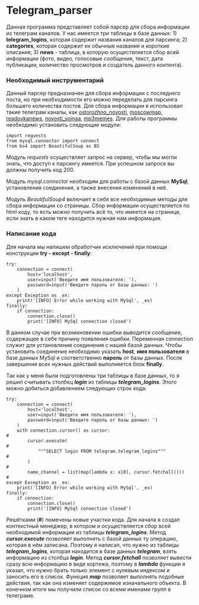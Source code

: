 # Telegram_parser
Данная программа представляет собой парсер для сбора информации из телеграм каналов. У нас имеется три таблицы в базе данных: 1) **telegram_logins**, которая содержит названия каналов для парсинга; 2) **categories**, которая содержит их обычные названия и короткие описания; 3) **news** - таблица, в которую осуществляется сбор всей информации (фото, видео, голосовые сообщения, текст, дата публикации, количество просмотров и создатель данного контента).
### Необходимый инструментарий
Данный парсер предназначен для сбора информации с последнего поста, но при необходимости его можно переделать для парсинга большего количества постов. Для сбора информации я использовал такие телеграм каналы, как [ostorozhno_novosti](https://t.me/s/ostorozhno_novosti/), [moscowmap](https://t.me/s/moscowmap/), [readovkanews](https://t.me/s/readovkanews/), [novosti_voinaa](https://t.me/s/novosti_voinaa/), [mp3memes](https://t.me/s/mp3memes/). Для работы программы необходимо установить следующие модули: 
```
import requests
from mysql.connector import connect
from bs4 import BeautifulSoup as BS
```

Модуль _requests_ осуществляет запрос на сервер, чтобы мы могли знать, что доступ к парсингу имеется. При успешном запросе вы должны получить код 200.

Модуль _mysql.connector_ необходим для работы с базой данных **MySql**, установления соединения, а также внесения изменений в неё.

Модуль _BeautifulSoup4_ включает в себя все необходимые методы для сбора информации со страницы. Сбор информации осуществляется по html коду, то есть можно получить всё то, что имеется на странице, если знать в каком теге находится нужная нам информация.

### Написание кода
Для начала мы напишем обработчик исключений при помощи конструкции **try - except - finally**:
```
try:
    connection = connect(
        host='localhost',
        user=input('Введите имя пользователя: '),
        password=input('Введите пароль от базы данных: ')
    )
except Exception as _ex:
    print('[INFO] Error while working with MySql', _ex)
finally:
    if connection:
        connection.close()
        print('[INFO] MySql connection closed')
```
В данном случае при возникновении ошибки выводится сообщение, содержащее в себе причину появления ошибки. Переменная connection служит для установления соединения с нашей базой данных. Чтобы установить соединение необходимо указать **host**, **имя пользователя** в базе данных MySql и соответственно **пароль** от базы данных. После завершения всех нужных действий выполняется блок **finally**.

Так как у меня были подготовлены три таблицы в базе данных, то я решил считывать столбец **_login_** из таблицы **_telegram_logins_**. Этого можно добиться добавлением следующих строк кода:
```
try:
    connection = connect(
        host='localhost',
        user=input('Введите имя пользователя: '),
        password=input('Введите пароль от базы данных: ')
    )
    with connection.cursor() as cursor:                               #
        cursor.execute(                                               #
            """SELECT login FROM telegram.telegram_logins"""          #
        )                                                             #
        name_channel = list(map(lambda x: x[0], cursor.fetchall()))   #
except Exception as _ex:
    print('[INFO] Error while working with MySql', _ex)
finally:
    if connection:
        connection.close()
        print('[INFO] MySql connection closed')
```
Решётками (**#**) помечены новые участки кода. Для начала я создал контекстный менеджер, в котором и осуществляется сбор всей необходимой информации из таблицы **_telegram_logins_**. Метод **_cursor.execute_** позволяет выполнять с базой данных ту операцию, которая в нём записана. Поэтому я написал, что нужно из таблицы **_telegram_logins_**, которая находится в базе данных **_telegram_**, взять информацию из столбца **_login_**. Метод **_cursor.fetchall_** позволяет вывести сразу всю информацию в виде кортежа, поэтому в **_lambda_** функции я указал, что нужно брать только элемент с нулевым индексом и заносить его в список. Функция **_map_** позволяет выполнять подобные действия, так как она изменяет содержимое изначального объекта. В конечном итоге мы получили список со всеми именами групп в телеграме.

